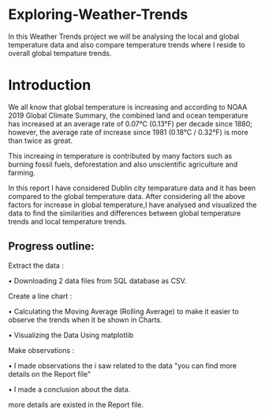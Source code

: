 # Exploring-Weather-Trends

In this Weather Trends project we will be analysing the local and global temperature data and also compare temperature trends where I reside to overall global tempature trends.
# Introduction

We all know that global temperature is increasing and according to NOAA 2019 Global Climate Summary, the combined land and ocean temperature has increased at an average rate of 0.07°C (0.13°F) per decade since 1880; however, the average rate of increase since 1981 (0.18°C / 0.32°F) is more than twice as great.

This increaing in temperature is contributed by many factors such as burning fossil fuels, deforestation and also unscientific agriculture and farming.

In this report I have considered Dublin city temparature data and it has been compared to the global temperature data. After considering all the above factors for increase in global temperature,I have analysed and visualized the data to find the similarities and differences between global temperature trends and local temperature trends.

## Progress outline:
Extract the data :

• Downloading 2 data files from SQL database as CSV.

Create a line chart :

• Calculating the Moving Average (Rolling Average) to make it easier to observe the trends when it be shown in Charts.

• Visualizing the Data Using matplotlib

Make observations :

• I made observations the i saw related to the data "you can find more details on the Report file"

• I made a conclusion about the data.

more details are existed in the Report file.